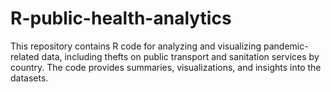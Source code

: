 # R-public-health-analytics
This repository contains R code for analyzing and visualizing pandemic-related data, including thefts on public transport and sanitation services by country. The code provides summaries, visualizations, and insights into the datasets.

